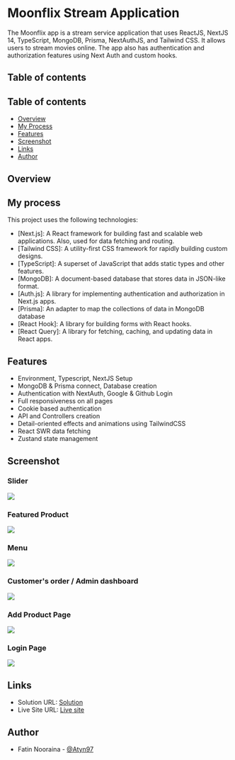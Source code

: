 # Moonflix Stream Application
The Moonflix app is a stream service application that uses ReactJS, NextJS 14, TypeScript, MongoDB, Prisma, NextAuthJS, and Tailwind CSS. It allows users to stream movies online. The app also has authentication and authorization features using Next Auth and custom hooks.

## Table of contents

## Table of contents

- [Overview](#overview)
- [My Process](#my-process)
- [Features](#features)
- [Screenshot](#screenshot)
- [Links](#links)
- [Author](#author)

## Overview

## My process


This project uses the following technologies:

- [Next.js]: A React framework for building fast and scalable web applications. Also, used for data fetching and routing.
- [Tailwind CSS]: A utility-first CSS framework for rapidly building custom designs.
- [TypeScript]: A superset of JavaScript that adds static types and other features.
- [MongoDB]: A document-based database that stores data in JSON-like format.
- [Auth.js]: A library for implementing authentication and authorization in Next.js apps.
- [Prisma]: An adapter to map the collections of data in MongoDB database
- [React Hook]: A library for building forms with React hooks.
- [React Query]: A library for fetching, caching, and updating data in React apps.

## Features

- Environment, Typescript, NextJS Setup
- MongoDB & Prisma connect, Database creation
- Authentication with NextAuth, Google & Github Login
- Full responsiveness on all pages
- Cookie based authentication
- API and Controllers creation
- Detail-oriented effects and animations using TailwindCSS
- React SWR data fetching
- Zustand state management

## Screenshot

### Slider

![](./Calimero.png)

### Featured Product

![](./Calimero2.png)

### Menu

![](./Calimero5.png)

### Customer's order / Admin dashboard

![](./Calimero6.png)

### Add Product Page

![](./Calimero7.png)

### Login Page

![](./Calimero8.png)

## Links

- Solution URL: [Solution](https://github.com/Atyn97/moonflix)
- Live Site URL: [Live site](https://moonflix-six.vercel.app/)

## Author

- Fatin Nooraina - [@Atyn97](https://github.com/Atyn97)
